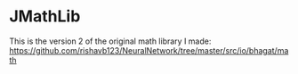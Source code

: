 # JMathLib
This is the version 2 of the original math library I made: https://github.com/rishavb123/NeuralNetwork/tree/master/src/io/bhagat/math
